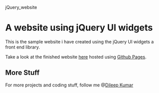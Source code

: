 jQuery_website

# A website using jQuery UI widgets

This is the sample website i have created using the jQuery UI widgets a front end library.

Take a look at the finished website [here](https://dileepkumar9030.github.io/jQuery_website/) hosted using [Github Pages](https://pages.github.com/).

## More Stuff
For more projects and coding stuff, follow me @[Dileep Kumar](https://github.com/dileepkumar9030)
